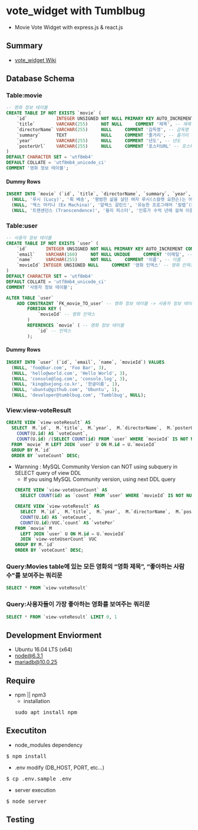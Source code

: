 # vote_widget with Tumblbug
* Movie Vote Widget with express.js & react.js

## Summary
* [vote_widget Wiki](https://github.com/uyu423/vote_widget/wiki)

## Database Schema
### Table:movie
```sql
-- 영화 정보 테이블
CREATE TABLE IF NOT EXISTS `movie` (
	`id`           INTEGER UNSIGNED NOT NULL PRIMARY KEY AUTO_INCREMENT COMMENT '인덱스', -- 인덱스
	`title`        VARCHAR(255)     NOT NULL     COMMENT '제목', -- 제목
	`directorName` VARCHAR(255)     NULL     COMMENT '감독명', -- 감독명
	`summary`      TEXT             NULL     COMMENT '줄거리', -- 줄거리
	`year`         VARCHAR(255)     NULL     COMMENT '년도', -- 년도
	`posterUrl`    VARCHAR(255)     NULL     COMMENT '포스터URL' -- 포스터URL
)
DEFAULT CHARACTER SET = 'utf8mb4'
DEFAULT COLLATE = 'utf8mb4_unicode_ci'
COMMENT '영화 정보 테이블';
```
#### Dummy Rows
  ```sql
  INSERT INTO `movie` (`id`, `title`, `directorName`, `summary`, `year`, `posterUrl`) VALUES
    (NULL, '루시 (Lucy)', '뤽 베송', '평범한 삶을 살던 여자 루시(스칼렛 요한슨)는 어느 날 지하세계에서 극악무도하기로 유명한 미스터 장(최민식)에게 납치되어, 몸 속에 강력한 합성 약물을 넣은 채 강제로 운반하게 된다. 다른 운반책들과 같이 끌려가던 루시는 갑작스런 외부의 충격으로 인해 몸 속 약물이 체내로 퍼지게 되면서, 그녀 안의 모든 감각이 깨어나기 시작하는데…', '2014', 'http://cfile17.uf.daum.net/image/2458B3375382F287111B8F'),
    (NULL, '엑스 마키나 (Ex Machina)', '알렉스 갈린드', '유능한 프로그래머 ‘칼렙’(돔놀 글리슨)은 치열한 경쟁 끝에 인공지능 분야의 천재 개발자 ‘네이든’(오스카 아이삭)의 새로운 프로젝트에 참여하게 된다. 외부엔 알려지지 않은 그의 비밀 연구소로 초대받은 ‘칼렙’은 그 곳에서 네이든이 창조한 매혹적인 A.I. ‘에이바’(알리시아 비칸데르)를 만나게 된다. 그녀의 인격과 감정이 진짜인지 아니면 프로그래밍 된 것인 지를 밝히는 테스트를 진행하지만. 점점 에이바도 그녀의 창조자 네이든도 그리고 자신의 존재조차 믿을 수 없게 되고 모든 것을 의심하게 되는데…', '2015', 'http://cfile116.uf.daum.net/image/227AFF4E5486B719247C67'),
    (NULL, '트랜센던스 (Transcendence)', '윌리 피스터', '인류가 수억 년에 걸쳐 이룬 지적능력을 초월하고 자각능력까지 가진 슈퍼컴 ‘트랜센던스’의 완성을 목전에 둔 천재 과학자 ‘윌’(조니 뎁)은 기술의 발전은 인류의 멸망이라 주장하는 반(反) 과학단체 ‘RIFT’의 공격을 당해 목숨을 잃는다. 연인 ‘에블린’(레베카 홀)은 윌의 뇌를 컴퓨터에 업로드 시켜 그를 살리는데 성공하지만, 또 다른 힘을 얻은 그는 온라인에 접속해 자신의 영역을 전 세계로 넓혀가기 시작하는데…', '2014', 'http://cfile119.uf.daum.net/image/243A7A4752BB8C5C377EEF');
  ```
### Table:user
```sql
-- 사용자 정보 테이블
CREATE TABLE IF NOT EXISTS `user` (
	`id`       INTEGER UNSIGNED NOT NULL PRIMARY KEY AUTO_INCREMENT COMMENT '인덱스', -- 인덱스
	`email`    VARCHAR(160)     NOT NULL UNIQUE     COMMENT '이메일', -- 이메일
	`name`     VARCHAR(255)     NOT NULL     COMMENT '이름', -- 이름
	`movieId` INTEGER UNSIGNED NULL     COMMENT '영화 인덱스' -- 영화 인덱스
)
DEFAULT CHARACTER SET = 'utf8mb4'
DEFAULT COLLATE = 'utf8mb4_unicode_ci'
COMMENT '사용자 정보 테이블';

ALTER TABLE `user`
	ADD CONSTRAINT `FK_movie_TO_user` -- 영화 정보 테이블 -> 사용자 정보 테이블
		FOREIGN KEY (
			`movieId` -- 영화 인덱스
		)
		REFERENCES `movie` ( -- 영화 정보 테이블
			`id` -- 인덱스
		);
```
#### Dummy Rows
  ```sql
  INSERT INTO `user` (`id`, `email`, `name`, `movieId`) VALUES
  	(NULL, 'foo@bar.com', 'Foo Bar', 3),
  	(NULL, 'hello@world.com', 'Hello World', 3),
  	(NULL, 'console@log.com', 'console.log', 3),
  	(NULL, 'king@sejong.co.kr', '한글이름', 1),
  	(NULL, 'ubuntu@github.com', 'Ubuntu', 1),
  	(NULL, 'developer@tumblbug.com', 'Tumblbug', NULL);
  ```
### View:view-voteResult
```sql
CREATE VIEW `view-voteResult` AS
  SELECT  M.`id`,  M.`title`,  M.`year`,  M.`directorName`,  M.`posterUrl`,  
    COUNT(U.id) AS `voteCount`,  
    COUNT(U.id) /(SELECT COUNT(id) FROM `user` WHERE `movieId` IS NOT NULL) AS `votePer`
  FROM `movie` M LEFT JOIN `user` U ON M.id = U.`movieId`
  GROUP BY M.`id`
  ORDER BY `voteCount` DESC;
```
* Warnning : MySQL Community Version can NOT using subquery in SELECT query of view DDL
  * If you using MySQL Community version, using next DDL query
  ```sql
  CREATE VIEW `view-voteUserCount` AS
    SELECT COUNT(id) as `count` FROM `user` WHERE `movieId` IS NOT NULL;

  CREATE VIEW `view-voteResult` AS
    SELECT  M.`id`,  M.`title`,  M.`year`,  M.`directorName`,  M.`posterUrl`,  
    COUNT(U.id) AS `voteCount`,  
    COUNT(U.id)/VUC.`count` AS `votePer`
  FROM `movie` M
  	LEFT JOIN `user` U ON M.id = U.`movieId`
  	JOIN `view-voteUserCount` VUC
  GROUP BY M.`id`
  ORDER BY `voteCount` DESC;
  ```

### Query:Movies table에 있는 모든 영화의 “영화 제목”, “좋아하는 사람 수"를 보여주는 쿼리문
```sql
SELECT * FROM `view-voteResult`
```

### Query:사용자들이 가장 좋아하는 영화를 보여주는 쿼리문
```sql
SELECT * FROM `view-voteResult` LIMIT 0, 1
```

## Development Enviorment
* Ubuntu 16.04 LTS (x64)
* node@6.3.1
* mariadb@10.0.25

## Require
* npm || npm3
  * installation
  <pre>sudo apt install npm</pre>

## Executiton
* node_modules dependency
<pre>$ npm install</pre>
* .env modify (DB_HOST, PORT, etc...)
<pre>$ cp .env.sample .env</pre>
* server execution
<pre>$ node server</pre>

## Testing
